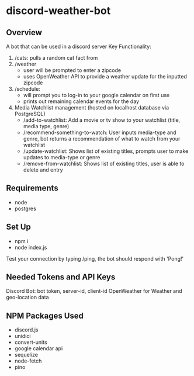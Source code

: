 # discord-weather-bot

## Overview
A bot that can be used in a discord server
Key Functionality: 
1) /cats: pulls a random cat fact from 
2) /weather
    - user will be prompted to enter a zipcode
    - uses OpenWeather API to provide a weather update for the inputted zipcode
3) /schedule: 
    - will prompt you to log-in to your google calendar on first use
    - prints out remaining calendar events for the day
4) Media Watchlist management (hosted on localhost database via PostgreSQL)
     - /add-to-watchlist: Add a movie or tv show to your watchlist (title, media type, genre)
     - /recommend-something-to-watch: User inputs media-type and genre, bot returns a recommendation of what to watch from your watchlist
     - /update-watchlist: Shows list of existing titles, prompts user to make updates to media-type or genre
     - /remove-from-watchlist: Shows list of existing titles, user is able to delete and entry


## Requirements
- node
- postgres

## Set Up
- npm i
- node index.js

Test your connection by typing /ping, the bot should respond with 'Pong!'

## Needed Tokens and API Keys
Discord Bot: bot token, server-id, client-id
OpenWeather for Weather and geo-location data


## NPM Packages Used

- discord.js
- unidici
- convert-units
- google calendar api 
- sequelize
- node-fetch
- pino